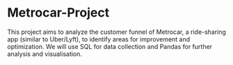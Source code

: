 # Metrocar-Project

This project aims to analyze the customer funnel of Metrocar, a ride-sharing app (similar to Uber/Lyft), to identify areas for improvement and optimization. We will use SQL for data collection and Pandas for further analysis and visualisation.
